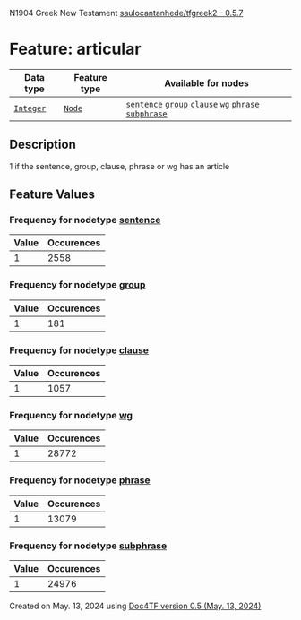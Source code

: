 N1904 Greek New Testament <a href="https://github.com/saulocantanhede/tfgreek2">saulocantanhede/tfgreek2 - 0.5.7</a>
# Feature: articular
Data type|Feature type|Available for nodes
---|---|---
[`Integer`](featuresbydatatype.md#integer)|[`Node`](featuresbytype.md#node)| [`sentence`](featuresbynodetype.md#sentence)  [`group`](featuresbynodetype.md#group)  [`clause`](featuresbynodetype.md#clause)  [`wg`](featuresbynodetype.md#wg)  [`phrase`](featuresbynodetype.md#phrase)  [`subphrase`](featuresbynodetype.md#subphrase) 
## Description
1 if the sentence, group, clause, phrase or wg has an article
## Feature Values
### Frequency for nodetype [sentence](featuresbynodetype.md#sentence)
Value|Occurences
---|---
1|2558
### Frequency for nodetype [group](featuresbynodetype.md#group)
Value|Occurences
---|---
1|181
### Frequency for nodetype [clause](featuresbynodetype.md#clause)
Value|Occurences
---|---
1|1057
### Frequency for nodetype [wg](featuresbynodetype.md#wg)
Value|Occurences
---|---
1|28772
### Frequency for nodetype [phrase](featuresbynodetype.md#phrase)
Value|Occurences
---|---
1|13079
### Frequency for nodetype [subphrase](featuresbynodetype.md#subphrase)
Value|Occurences
---|---
1|24976
 

Created on May. 13, 2024 using [Doc4TF version 0.5 (May. 13, 2024)](https://github.com/tonyjurg/Doc4TF/blob/main/CreateFeatureDoc.ipynb) 